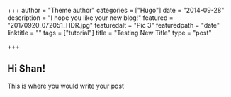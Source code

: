 +++
author = "Theme author"
categories = ["Hugo"]
date = "2014-09-28"
description = "I hope you like your new blog!"
featured = "20170920_072051_HDR.jpg"
featuredalt = "Pic 3"
featuredpath = "date"
linktitle = ""
tags = ["tutorial"]
title = "Testing New Title"
type = "post"

+++
## Hi Shan!

This is where you would write your post